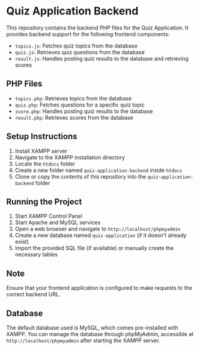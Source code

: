 # Quiz Application Backend

This repository contains the backend PHP files for the Quiz Application. It provides backend support for the following frontend components:

- `topics.js`: Fetches quiz topics from the database
- `quiz.js`: Retrieves quiz questions from the database
- `result.js`: Handles posting quiz results to the database and retrieving scores

## PHP Files

- `topics.php`: Retrieves topics from the database
- `quiz.php`: Fetches questions for a specific quiz topic
- `score.php`: Handles posting quiz results to the database
- `result.php`: Retrieves scores from the database

## Setup Instructions

1. Install XAMPP server
2. Navigate to the XAMPP installation directory
3. Locate the `htdocs` folder
4. Create a new folder named `quiz-application-backend` inside `htdocs`
5. Clone or copy the contents of this repository into the `quiz-application-backend` folder

## Running the Project

1. Start XAMPP Control Panel
2. Start Apache and MySQL services
3. Open a web browser and navigate to `http://localhost/phpmyadmin`
4. Create a new database named `quiz-application` (if it doesn't already exist)
5. Import the provided SQL file (if available) or manually create the necessary tables

## Note

Ensure that your frontend application is configured to make requests to the correct backend URL.

## Database

The default database used is MySQL, which comes pre-installed with XAMPP. You can manage the database through phpMyAdmin, accessible at `http://localhost/phpmyadmin` after starting the XAMPP server.
